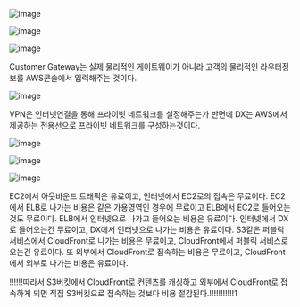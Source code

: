 ![image](https://user-images.githubusercontent.com/67897827/182573844-15b7a83c-3ec6-403f-b655-48f9cef2b33c.png)

![image](https://user-images.githubusercontent.com/67897827/182574155-a89a9f03-bd73-432e-9f2c-6a6b89b61277.png)


![image](https://user-images.githubusercontent.com/67897827/182574680-dcda804d-b8df-401b-be83-9bf94e7c2880.png)

Customer Gateway는 실제 물리적인 게이트웨이가 아니라 고객의 물리적인 라우터정보를 AWS콘솔에서 입력해주는 것이다.

![image](https://user-images.githubusercontent.com/67897827/182575100-37a59f7c-4ce4-4881-8581-80f1f7fcafd3.png)

VPN은 인터넷연결을 통해 프라이빗 네트워크를 설정해주는가 반면에 DX는 AWS에서 제공하는 전용선으로 프라이빗 네트워크를 구성하는것이다.

![image](https://user-images.githubusercontent.com/67897827/182575394-33ff008f-7a14-4f4e-99df-61fc10a678ea.png)

![image](https://user-images.githubusercontent.com/67897827/182575574-48164321-16b7-4266-96f4-f80fde94f087.png)


![image](https://user-images.githubusercontent.com/67897827/182576791-0e0fed15-dd61-4475-98bf-3ef029979a7c.png)

EC2에서 아웃바운드 트래픽은 유료이고, 인터넷에서 EC2로의 접속은 무료이다. EC2에서 ELB로 나가는 비용은 같은 가용영역인 경우에 무료이고 ELB에서 EC2로 들어오는것도 무료이다.
ELB에서 인터넷으로 나가고 들어오는 비용은 유료이다. 인터넷에서 DX로 들어오는건 무료이고, DX에서 인터넷으로 나가는 비용은 유료이다. S3같은 퍼블릭 서비스에서 
CloudFront로 나가는 비용은 무료이고, CloudFront에서 퍼블릭 서비스로 오는건 유료이다. 또 외부에서 CloudFront로 접속하는 비용은 무료이고, CloudFront에서 외부로 나가는
비용은 유료이다.

!!!!!!따라서 S3버킷에서 CloudFront로 컨텐츠를 캐싱하고 외부에서 CloudFront로 접속하게 되면 직접 S3버킷으로 접속하는 것보다 비용 절감된다.!!!!!!!!!!!1
